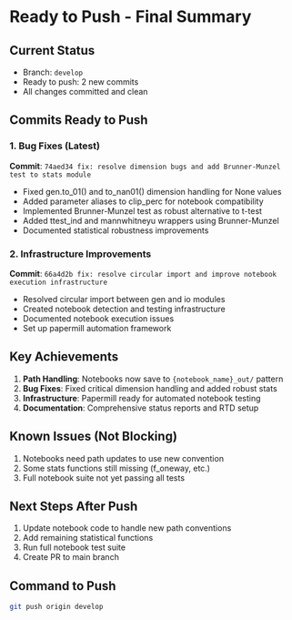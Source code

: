 <!-- ---
!-- Timestamp: 2025-07-04 12:02:00
!-- Author: fe6fa634-5871-11f0-9666-00155d3c010a
!-- File: ./project_management/PUSH_READY_SUMMARY.md
!-- --- -->

# Ready to Push - Final Summary

## Current Status
- Branch: `develop`
- Ready to push: 2 new commits
- All changes committed and clean

## Commits Ready to Push

### 1. Bug Fixes (Latest)
**Commit**: `74aed34 fix: resolve dimension bugs and add Brunner-Munzel test to stats module`
- Fixed gen.to_01() and to_nan01() dimension handling for None values
- Added parameter aliases to clip_perc for notebook compatibility
- Implemented Brunner-Munzel test as robust alternative to t-test
- Added ttest_ind and mannwhitneyu wrappers using Brunner-Munzel
- Documented statistical robustness improvements

### 2. Infrastructure Improvements
**Commit**: `66a4d2b fix: resolve circular import and improve notebook execution infrastructure`
- Resolved circular import between gen and io modules
- Created notebook detection and testing infrastructure
- Documented notebook execution issues
- Set up papermill automation framework

## Key Achievements
1. **Path Handling**: Notebooks now save to `{notebook_name}_out/` pattern
2. **Bug Fixes**: Fixed critical dimension handling and added robust stats
3. **Infrastructure**: Papermill ready for automated notebook testing
4. **Documentation**: Comprehensive status reports and RTD setup

## Known Issues (Not Blocking)
1. Notebooks need path updates to use new convention
2. Some stats functions still missing (f_oneway, etc.)
3. Full notebook suite not yet passing all tests

## Next Steps After Push
1. Update notebook code to handle new path conventions
2. Add remaining statistical functions
3. Run full notebook test suite
4. Create PR to main branch

## Command to Push
```bash
git push origin develop
```

<!-- EOF -->